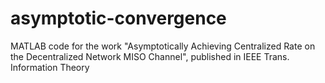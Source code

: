 # asymptotic-convergence
MATLAB code for the work "Asymptotically Achieving Centralized Rate on the Decentralized Network MISO Channel", published in IEEE Trans. Information Theory
